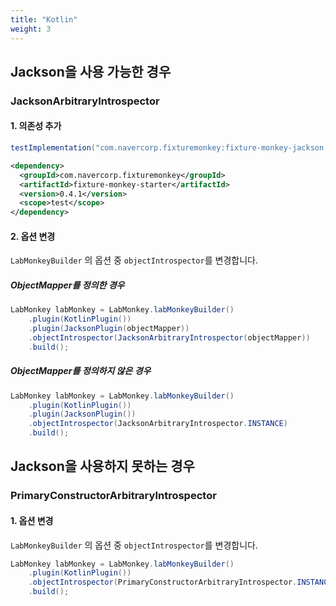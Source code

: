 ```yaml
---
title: "Kotlin"
weight: 3
---
```

## Jackson을 사용 가능한 경우
### JacksonArbitraryIntrospector
#### 1. 의존성 추가

```groovy
testImplementation("com.navercorp.fixturemonkey:fixture-monkey-jackson:0.4.1")
```

```xml
<dependency>
  <groupId>com.navercorp.fixturemonkey</groupId>
  <artifactId>fixture-monkey-starter</artifactId>
  <version>0.4.1</version>
  <scope>test</scope>
</dependency>
```

#### 2. 옵션 변경

`LabMonkeyBuilder` 의 옵션 중 `objectIntrospector`를 변경합니다.

##### ObjectMapper를 정의한 경우
```java
LabMonkey labMonkey = LabMonkey.labMonkeyBuilder()
	.plugin(KotlinPlugin())
    .plugin(JacksonPlugin(objectMapper))
    .objectIntrospector(JacksonArbitraryIntrospector(objectMapper))
    .build();
```

##### ObjectMapper를 정의하지 않은 경우
```java
LabMonkey labMonkey = LabMonkey.labMonkeyBuilder()
    .plugin(KotlinPlugin())
    .plugin(JacksonPlugin())
    .objectIntrospector(JacksonArbitraryIntrospector.INSTANCE)
    .build();
```

## Jackson을 사용하지 못하는 경우
### PrimaryConstructorArbitraryIntrospector

#### 1. 옵션 변경

`LabMonkeyBuilder` 의 옵션 중 `objectIntrospector`를 변경합니다.

```java
LabMonkey labMonkey = LabMonkey.labMonkeyBuilder()
    .plugin(KotlinPlugin())
    .objectIntrospector(PrimaryConstructorArbitraryIntrospector.INSTANCE)
    .build();
```

